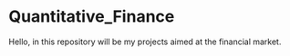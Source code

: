 # Quantitative_Finance
Hello, in this repository will be my projects aimed at the financial market.
